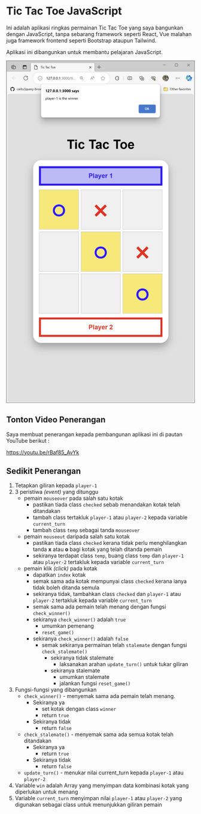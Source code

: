 # Tic Tac Toe JavaScript

Ini adalah aplikasi ringkas permainan Tic Tac Toe yang saya bangunkan dengan JavaScript, tanpa sebarang framework seperti React, Vue malahan juga framework frontend seperti Bootstrap ataupun Tailwind.

Aplikasi ini dibangunkan untuk membantu pelajaran JavaScript.

![alt Tic Tac Toe](screenshot.png)


## Tonton Video Penerangan

Saya membuat penerangan kepada pembangunan aplikasi ini di pautan YouTube berikut : 

https://youtu.be/rBaf85_AvYk

## Sedikit Penerangan

1. Tetapkan giliran kepada `player-1`
2. 3 peristiwa _(event)_ yang ditunggu
    * pemain `mouseover` pada salah satu kotak
        * pastikan tiada class `checked` sebab menandakan kotak telah ditandakan
        * tambah class tertakluk `player-1` atau `player-2` kepada variable `current_turn`
        * tambah class `temp` sebagai tanda `mouseover`
    * pemain `mouseout` daripada salah satu kotak
        * pastikan tiada class `checked` kerana tidak perlu menghilangkan tanda **x** atau **o** bagi kotak yang telah ditanda pemain
        * sekiranya terdapat class `temp`, buang class `temp` dan `player-1` atau `player-2` tertakluk kepada variable `current_turn`
    * pemain klik _(click)_ pada kotak
        * dapatkan `index` kotak
        * semak sama ada kotak mempunyai class `checked` kerana ianya tidak boleh ditanda semula
        * sekiranya tidak, tambahkan class `checked` dan `player-1` atau `player-2` tertakluk kepada variable `current_turn`
        * semak sama ada pemain telah menang dengan fungsi `check_winner()`
        * sekiranya `check_winner()` adalah `true`
            * umumkan pemenang
            * `reset_game()` 
        * sekiranya `check_winner()` adalah `false`
            * semak sekiranya permainan telah `stalemate` dengan fungsi `check_stalemate()`
                * sekiranya tidak stalemate
                    * laksanakan arahan `update_turn()` untuk tukar giliran
                * sekiranya stalemate
                    * umumkan stalemate
                    * jalankan fungsi `reset_game()`
3. Fungsi-fungsi yang dibangunkan
    * `check_winner()` - menyemak sama ada pemain telah menang.
        * Sekiranya ya 
            * set kotak dengan class `winner`
            * return `true`
        * Sekiranya tidak
            * return `false`
    * `check_stalemate()` - menyemak sama ada semua kotak telah ditandakan
        * Sekiranya ya
            * return `true`
        * Sekiranya tidak
            * return `false`
    * `update_turn()` - menukar nilai current_turn kepada `player-1` atau `player-2`
4. Variable `win` adalah Array yang menyimpan data kombinasi kotak yang diperlukan untuk menang
5. Variable `current_turn` menyimpan nilai `player-1` atau `player-2` yang digunakan sebagai class untuk menunjukkan giliran pemain

